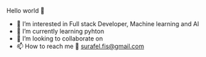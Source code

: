Hello world 👋

- 👀 I’m interested in Full stack Developer, Machine learning and AI
- 🌱 I’m currently learning pyhton
- 💞️ I’m looking to collaborate on 
- 📫 How to reach me 📧 surafel.fis@gmail.com
                    

<!---
androeth/androeth is a ✨ special ✨ repository because its `README.md` (this file) appears on your GitHub profile.
You can click the Preview link to take a look at your changes.
--->

